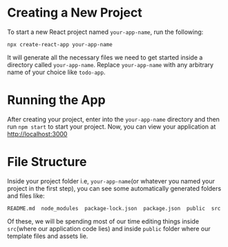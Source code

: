 # Creating a New Project
To start a new React project named `your-app-name`, run the following:
```
npx create-react-app your-app-name
```
It will generate all the necessary files we need to get started inside a directory called `your-app-name`. Replace `your-app-name` with any arbitrary name of your choice like `todo-app`.

# Running the App

After creating your project, enter into the `your-app-name` directory and then run `npm start` to start your project. Now, you can view your application at [http://localhost:3000](http://localhost:3000)

# File Structure

Inside your project folder i.e, `your-app-name`(or whatever you named your project in the first step), you can see some automatically generated folders and files like:
```
README.md  node_modules  package-lock.json  package.json  public  src
```
Of these, we will be spending most of our time editing things inside `src`(where our application code lies) and inside `public` folder where our template files and assets lie.